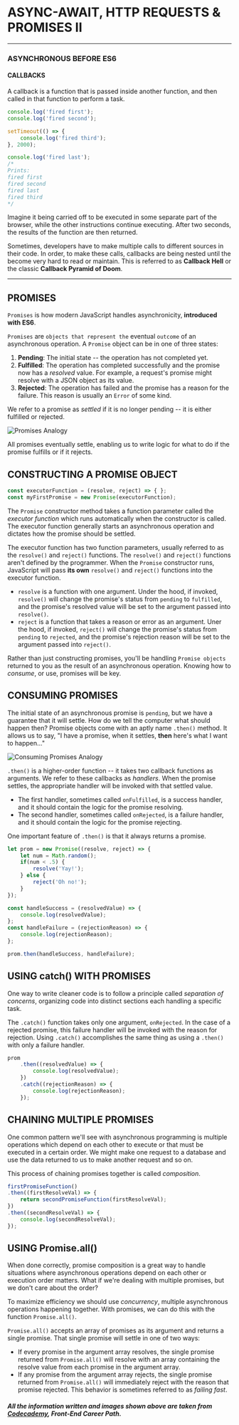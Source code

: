 # ASYNC-AWAIT, HTTP REQUESTS & PROMISES II

***
### ASYNCHRONOUS BEFORE ES6

#### CALLBACKS

A callback is a function that is passed inside another function, and then called in that function to perform a task.

```javascript
console.log('fired first');
console.log('fired second');

setTimeout(() => {
    console.log('fired third');
}, 2000);

console.log('fired last');
/*
Prints:
fired first
fired second
fired last
fired third
*/
```

Imagine it being carried off to be executed in some separate part of the browser, while the other instructions continue executing. After two seconds, the results of the function are then returned.

Sometimes, developers have to make multiple calls to different sources in their code. In order, to make these calls, callbacks are being nested until the become very hard to read or maintain. This is referred to as **Callback Hell** or the classic **Callback Pyramid of Doom**.
***

## PROMISES

`Promises` is how modern JavaScript handles asynchronicity, **introduced with ES6**.

`Promises` are `objects that represent the` eventual `outcome` of an asynchronous operation. A `Promise` object can be in one of three states:

1. **Pending**: The initial state -- the operation has not completed yet.
2. **Fulfilled**: The operation has completed successfully and the promise now has a _resolved_ value. For example, a request's promise might resolve with a JSON object as its value.
3. **Rejected**: The operation has failed and the promise has a reason for the failure. This reason is usually an `Error` of some kind.

We refer to a promise as _settled_ if it is no longer pending -- it is either fulfilled or rejected.

![Promises Analogy](https://content.codecademy.com/courses/learn-javascript-promises/Art-346-01.svg "Promises Analogy")

All promises eventually settle, enabling us to write logic for what to do if the promise fulfills or if it rejects.

## CONSTRUCTING A PROMISE OBJECT

```javascript
const executorFunction = (resolve, reject) => { };
const myFirstPromise = new Promise(executorFunction);
```

The `Promise` constructor method takes a function parameter called the _executor function_ which runs automatically when the constructor is called. The executor function generally starts an asynchronous operation and dictates how the promise should be settled.

The executor function has two function parameters, usually referred to as the `resolve()` and `reject()` functions. The `resolve()` and `reject()` functions aren't defined by the programmer. When the `Promise` constructor runs, JavaScript will pass **its own** `resolve()` and `reject()` functions into the executor function.

+ `resolve` is a function with one argument. Under the hood, if invoked, `resolve()` will change the promise's status from `pending` to `fulfilled`, and the promise's resolved value will be set to the argument passed into `resolve()`.
+ `reject` is a function that takes a reason or error as an argument. Uner the hood, if invoked, `reject()` will change the promise's status from `pending` to `rejected`, and the promise's rejection reason will be set to the argument passed into `reject()`.

Rather than just constructing promises, you'll be handling `Promise objects` returned to you as the result of an asynchronous operation. Knowing how to _consume_, or use, promises will be key.

## CONSUMING PROMISES

The initial state of an asynchronous promise is `pending`, but we have a guarantee that it will settle. How do we tell the computer what should happen then? Promise objects come with an aptly name `.then()` method. It allows us to say, "I have a promise, when it settles, **then** here's what I want to happen..."

![Consuming Promises Analogy](https://content.codecademy.com/courses/updated_images/Art-347_v1_Updated_1-01.svg "Consuming Promises Analogy")

`.then()` is a higher-order function -- it takes two callback functions as arguments. We refer to these callbacks as _handlers_. When the promise settles, the appropriate handler will be invoked with that settled value.

+ The first handler, sometimes called `onFulfilled`, is a success handler, and it should contain the logic for the promise resolving.
+ The second handler, sometimes called `onRejected`, is a failure handler, and it should contain the logic for the promise rejecting.

One important feature of `.then()` is that it always returns a promise.

```javascript
let prom = new Promise((resolve, reject) => {
    let num = Math.random();
    if(num < .5) {
        resolve('Yay!');
    } else {
        reject('Oh no!');
    }
});

const handleSuccess = (resolvedValue) => {
    console.log(resolvedValue);
};
const handleFailure = (rejectionReason) => {
    console.log(rejectionReason);
};

prom.then(handleSuccess, handleFailure);
```

## USING catch() WITH PROMISES

One way to write cleaner code is to follow a principle called *separation of concerns*, organizing code into distinct sections each handling a specific task.

The `.catch()` function takes only one argument, `onRejected`. In the case of a rejected promise, this failure handler will be invoked with the reason for rejection. Using `.catch()` accomplishes the same thing as using a `.then()` with only a failure handler.

```javascript
prom
    .then((resolvedValue) => {
        console.log(resolvedValue);
    })
    .catch((rejectionReason) => {
        console.log(rejectionReason);
    });
```

## CHAINING MULTIPLE PROMISES

One common pattern we'll see with asynchronous programming is multiple operations which depend on each other to execute or that must be executed in a certain order. We might make one request to a database and use the data returned to us to make another request and so on.

This process of chaining promises together is called *composition*.

```javascript
firstPromiseFunction()
.then((firstResolveVal) => {
    return secondPromiseFunction(firstResolveVal);
})
.then((secondResolveVal) => {
    console.log(secondResolveVal);
});
```

## USING Promise.all()

When done correctly, promise composition is a great way to handle situations where asynchronous operations depend on each other or execution order matters. What if we're dealing with multiple promises, but we don't care about the order?

To maximize efficiency we should use *concurrency*, multiple asynchronous operations happening together. With promises, we can do this with the function `Promise.all()`.

`Promise.all()` accepts an array of promises as its argument and returns a single promise.
That single promise will settle in one of two ways:

+ If every promise in the argument array resolves, the single promise returned from `Promise.all()` will resolve with an array containing the resolve value from each promise in the argument array.
+ If any promise from the argument array rejects, the single promise returned from `Promise.all()` will immediately reject with the reason that promise rejected. This behavior is sometimes referred to as *failing fast*.


##### _All the information written and images shown above are taken from [Codecademy](https://www.codecademy.com), **Front-End Career Path**._